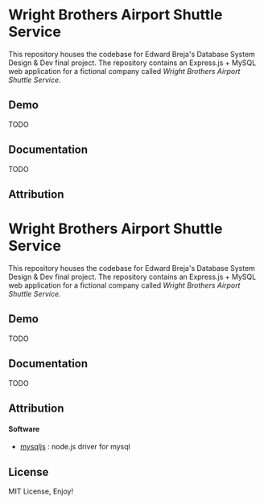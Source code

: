 # Wright Brothers Airport Shuttle Service

This repository houses the codebase for Edward Breja's Database System Design & Dev final project. The repository contains an Express.js + MySQL web application for a fictional company called *Wright Brothers Airport Shuttle Service*. 

Demo
---
TODO

Documentation 
---

TODO

Attribution 
---
# Wright Brothers Airport Shuttle Service

This repository houses the codebase for Edward Breja's Database System Design & Dev final project. The repository contains an Express.js + MySQL web application for a fictional company called *Wright Brothers Airport Shuttle Service*. 

Demo
---
TODO

Documentation 
---

TODO

Attribution 
---

#### Software
- [mysqljs](https://github.com/mysqljs/mysql) : node.js driver for mysql

License
---

MIT License, Enjoy!

